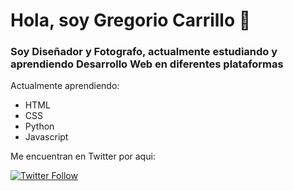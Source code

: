 # Hola, soy Gregorio Carrillo 👋

### Soy Diseñador y Fotografo, actualmente estudiando y aprendiendo Desarrollo Web en diferentes plataformas

Actualmente aprendiendo:

- HTML
- CSS
- Python
- Javascript

Me encuentran en Twitter por aqui:

[<img alt="Twitter Follow" src="https://img.shields.io/twitter/follow/roswel47?color=1da1f2&label=roswel47&logo=twitter&style=for-the-badge">](https://twitter.com/roswel47)
